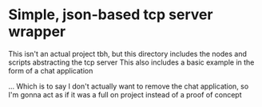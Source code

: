 # Simple, json-based tcp server wrapper
This isn't an actual project tbh, but this directory includes the nodes and scripts abstracting the tcp server
This also includes a basic example in the form of a chat application

...
Which is to say I don't actually want to remove the chat application, so I'm gonna act as if it was a full on project instead of a proof of concept
